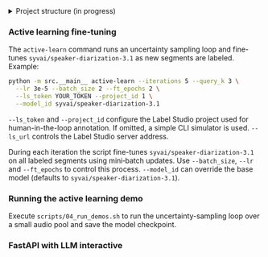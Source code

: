 <details>
<summary>Project structure (in progress)</summary>


```text
pyinstaller-demo/
├── scripts/
│   ├── 00_install_git.sh
│   ├── 01_install_miniconda.sh
│   ├── 02_create_conda_env.sh
│   ├── 03_install_uv.sh
│   ├── 04_git_init_project.sh
│   ├── 05_uv_sync.sh
│   ├── 06_run_active_learning_demo.sh
│   ├── 07_build_binary.sh
│   └── util_detect_os.sh
├── pyproject.toml
├── uv.lock                 # generated by uv
├── config/
│   └── extra-packages.txt   # future add‑on packages (one per line, with optional ==version)
├── src/
│   ├── __main__.py
│   ├── active_learning.py
│   ├── data_utils.py
│   └── model_utils.py
├── app.spec                # PyInstaller spec (generated by the build script)
├── README.md
└── .gitignore
```
</details>

### Active learning fine-tuning

The `active-learn` command runs an uncertainty sampling loop and fine-tunes
`syvai/speaker-diarization-3.1` as new segments are labeled. Example:

```bash
python -m src.__main__ active-learn --iterations 5 --query_k 3 \
  --lr 3e-5 --batch_size 2 --ft_epochs 2 \
  --ls_token YOUR_TOKEN --project_id 1 \
  --model_id syvai/speaker-diarization-3.1
```


`--ls_token` and `--project_id` configure the Label Studio project used for
human-in-the-loop annotation. If omitted, a simple CLI simulator is used.
`--ls_url` controls the Label Studio server address.

During each iteration the script fine-tunes `syvai/speaker-diarization-3.1`
on all labeled segments using mini‑batch updates. Use `--batch_size`, `--lr`
and `--ft_epochs` to control this process.
`--model_id` can override the base model (defaults to `syvai/speaker-diarization-3.1`).
### Running the active learning demo

Execute `scripts/04_run_demos.sh` to run the uncertainty-sampling loop over a small audio pool and save the model checkpoint.

### FastAPI with LLM interactive


<!-- 
Notes:
https://mlops.swiss-ai-center.ch/part-4-labeling-the-data-and-retrain/chapter-43-link-the-model-to-label-studio/?utm_source=chatgpt.com
 -->





